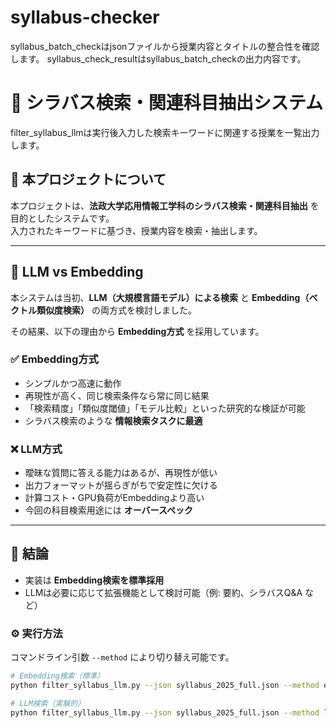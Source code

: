 # syllabus-checker
syllabus_batch_checkはjsonファイルから授業内容とタイトルの整合性を確認します。
syllabus_check_resultはsyllabus_batch_checkの出力内容です。

# 📘 シラバス検索・関連科目抽出システム
filter_syllabus_llmは実行後入力した検索キーワードに関連する授業を一覧出力します。

## 🔎 本プロジェクトについて
本プロジェクトは、**法政大学応用情報工学科のシラバス検索・関連科目抽出** を目的としたシステムです。  
入力されたキーワードに基づき、授業内容を検索・抽出します。

---

## 🤖 LLM vs Embedding

本システムは当初、**LLM（大規模言語モデル）による検索** と **Embedding（ベクトル類似度検索）** の両方式を検討しました。

その結果、以下の理由から **Embedding方式** を採用しています。

### ✅ Embedding方式
- シンプルかつ高速に動作  
- 再現性が高く、同じ検索条件なら常に同じ結果  
- 「検索精度」「類似度閾値」「モデル比較」といった研究的な検証が可能  
- シラバス検索のような **情報検索タスクに最適**

### ❌ LLM方式
- 曖昧な質問に答える能力はあるが、再現性が低い  
- 出力フォーマットが揺らぎがちで安定性に欠ける  
- 計算コスト・GPU負荷がEmbeddingより高い  
- 今回の科目検索用途には **オーバースペック**

---

## 📌 結論
- 実装は **Embedding検索を標準採用**  
- LLMは必要に応じて拡張機能として検討可能（例: 要約、シラバスQ&A など）


### ⚙️ 実行方法
コマンドライン引数 `--method` により切り替え可能です。
```bash
# Embedding検索（標準）
python filter_syllabus_llm.py --json syllabus_2025_full.json --method embed

# LLM検索（実験的）
python filter_syllabus_llm.py --json syllabus_2025_full.json --method llm
